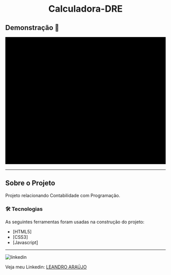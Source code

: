 <h1 style="text-align: center; font-weight: bold;">Calculadora-DRE</h1>

## Demonstração 📸

<div align="center" >
  <img src="_imagens/dre.gif" alt="demo-web" height="400">
</div>

---

## Sobre o Projeto

Projeto relacionando Contabilidade com Programação.

### 🛠 Tecnologias

As seguintes ferramentas foram usadas na construção do projeto:

- [HTML5]
- [CSS3]
- [Javascript]
---

<img src="https://github.com/leandro-araujo-silva/Proffy-FullStack/raw/master/github/linkedin.png" alt="linkedin" height="50">
<br />

Veja meu Linkedin: [LEANDRO ARAÚJO](http://www.linkedin.com/in/leandro-ara%C3%BAjo-da-silva-1660631b9)